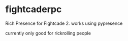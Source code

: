 # fightcaderpc
Rich Presence for Fightcade 2.
works using pypresence

currently only good for rickrolling people
